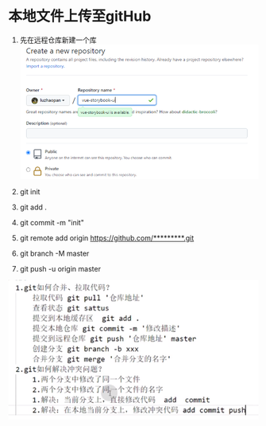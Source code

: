 # 本地文件上传至gitHub
1. 先在远程仓库新建一个库
![](./img/2023-08-22-15-19-57.png)

2. git init
3. git add .
4. git commit -m "init" 
5. git remote add origin https://github.com/*********.git    

6. git branch -M master
7. git push -u origin master

![](./img/2023-12-17-17-57-42.png)